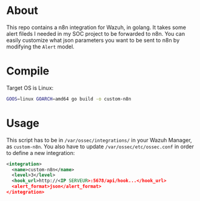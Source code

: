 # About

This repo contains a n8n integration for Wazuh, in golang. It takes some alert fileds I needed in my SOC project to be forwarded to n8n. You can easily customize what json parameters you want to be sent to n8n by modifying the `Alert` model. 

# Compile

Target OS is Linux:
```bash
GOOS=linux GOARCH=amd64 go build -o custom-n8n
```

# Usage

This script has to be in `/var/ossec/integrations/` in your Wazuh Manager, as `custom-n8n`. You also have to update `/var/ossec/etc/ossec.conf` in order to define a new integration:
```xml
<integration>
  <name>custom-n8n</name>
  <level>3</level>
  <hook_url>http://<IP SERVEUR>:5678/api/hook...</hook_url>
  <alert_format>json</alert_format>
</integration>
```